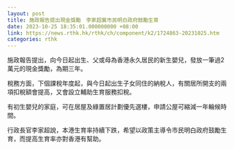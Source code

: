 ```yaml
---
layout: post
title: 施政報告提出現金獎勵　李家超冀市民明白政府鼓勵生育
date: 2023-10-25 18:35:01.000000000 +08:00
link: https://news.rthk.hk/rthk/ch/component/k2/1724863-20231025.htm
categories: rthk
---
```


施政報告提出，向今日起出生、父或母為香港永久居民的新生嬰兒，發放一筆過2萬元的現金獎勵，為期三年。

稅務方面，下個課稅年度起，與今日起出生子女同住的納稅人，有關居所開支的兩項扣稅額會提高，又會設立輔助生育服務扣稅。

有初生嬰兒的家庭，可在居屋及綠置居計劃優先選樓，申請公屋可縮減一年輪候時間。

行政長官李家超說，本港生育率持續下跌，希望以政策主導令市民明白政府鼓勵生育，而提高生育率亦對香港有幫助。
